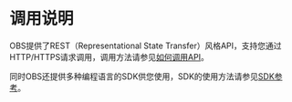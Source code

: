 # 调用说明<a name="obs_04_0002"></a>

OBS提供了REST（Representational State Transfer）风格API，支持您通过HTTP/HTTPS请求调用，调用方法请参见[如何调用API](如何调用API.md)。

同时OBS还提供多种编程语言的SDK供您使用，SDK的使用方法请参见[SDK参考](https://support.huaweicloud.com/sdkreference-obs/obs_02_0001.html)。


